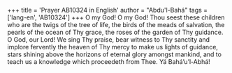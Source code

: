 +++
title = 'Prayer AB10324 in English'
author = "Abdu'l-Bahá"
tags = ['lang-en', 'AB10324']
+++
O my God!  O my God!  Thou seest these children who are the twigs of the tree of life, the birds of the meads of salvation, the pearls of the ocean of Thy grace, the roses of the garden of Thy guidance.
O God, our Lord!  We sing Thy praise, bear witness to Thy sanctity and implore fervently the heaven of Thy mercy to make us lights of guidance, stars shining above the horizons of eternal glory amongst mankind, and to teach us a knowledge which proceedeth from Thee.  Yá Bahá’u’l-Abhá!
